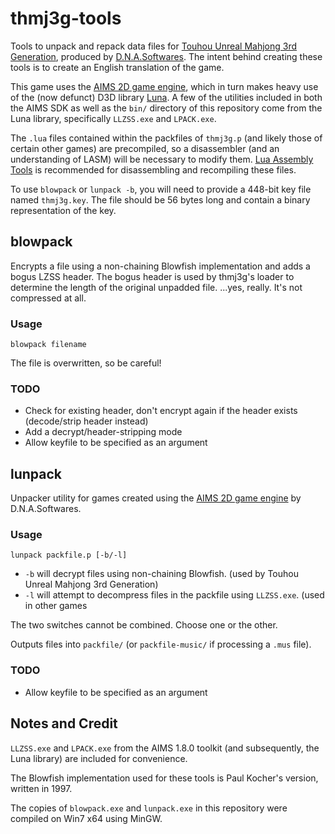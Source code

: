 thmj3g-tools
============
Tools to unpack and repack data files for [Touhou Unreal Mahjong 3rd Generation](http://www.dna-softwares.com/thmj3g/ "(Japanese)"), produced by [D.N.A.Softwares](http://www.dna-softwares.com/ "(Japanese)"). The intent behind creating these tools is to create an English translation of the game.

This game uses the [AIMS 2D game engine](http://aims.dna-softwares.com/?page_id=14 "(Japanese)"), which in turn makes heavy use of the (now defunct) D3D library [Luna](http://web.archive.org/web/20060425214438/http://luna.sumomo.ne.jp/ "(Japanese)"). A few of the utilities included in both the AIMS SDK as well as the `bin/` directory of this repository come from the Luna library, specifically `LLZSS.exe` and `LPACK.exe`.

The `.lua` files contained within the packfiles of `thmj3g.p` (and likely those of certain other games) are precompiled, so a disassembler (and an understanding of LASM) will be necessary to modify them. [Lua Assembly Tools](https://github.com/mlnlover11/LuaAssemblyTools) is recommended for disassembling and recompiling these files.

To use `blowpack` or `lunpack -b`, you will need to provide a 448-bit key file named `thmj3g.key`. The file should be 56 bytes long and contain a binary representation of the key.

blowpack
--------
Encrypts a file using a non-chaining Blowfish implementation and adds a bogus LZSS header. The bogus header is used by thmj3g's loader to determine the length of the original unpadded file. ...yes, really. It's not compressed at all.

### Usage
`blowpack filename`

The file is overwritten, so be careful!

### TODO
- Check for existing header, don't encrypt again if the header exists (decode/strip header instead)
- Add a decrypt/header-stripping mode
- Allow keyfile to be specified as an argument


lunpack
-------
Unpacker utility for games created using the [AIMS 2D game engine](http://aims.dna-softwares.com/?page_id=14 "(Japanese)") by D.N.A.Softwares.

### Usage
`lunpack packfile.p [-b/-l]`

- `-b` will decrypt files using non-chaining Blowfish. (used by Touhou Unreal Mahjong 3rd Generation)
- `-l` will attempt to decompress files in the packfile using `LLZSS.exe`. (used in other games

The two switches cannot be combined. Choose one or the other.

Outputs files into `packfile/` (or `packfile-music/` if processing a `.mus` file).

### TODO
- Allow keyfile to be specified as an argument


Notes and Credit
----------------
`LLZSS.exe` and `LPACK.exe` from the AIMS 1.8.0 toolkit (and subsequently, the Luna library) are included for convenience.

The Blowfish implementation used for these tools is Paul Kocher's version, written in 1997.

The copies of `blowpack.exe` and `lunpack.exe` in this repository were compiled on Win7 x64 using MinGW.